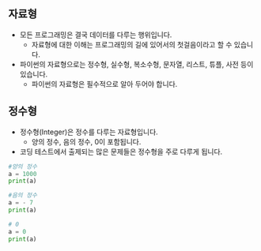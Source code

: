 ## 자료형

- 모든 프로그래밍은 결국 데이터를 다루는 행위입니다.
  - 자료형에 대한 이해는 프로그래밍의 길에 있어서의 첫걸음이라고 할 수 있습니다.
- 파이썬의 자료형으로는 정수형, 실수형, 복소수형, 문자열, 리스트, 튜플, 사전 등이 있습니다.
  - 파이썬의 자료형은 필수적으로 알아 두어야 합니다.   

## 정수형
- 정수형(Integer)은 정수를 다루는 자료형입니다.
  - 양의 정수, 음의 정수, 0이 포함됩니다.
- 코딩 테스트에서 출제되는 많은 문제들은 정수형을 주로 다루게 됩니다.  
```python
#양의 정수
a = 1000
print(a)

#음의 정수
a = - 7
print(a)

# 0
a = 0
print(a)
```
